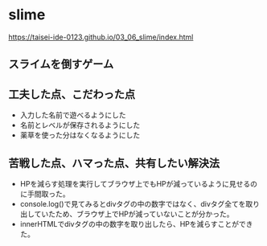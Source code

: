 # slime

https://taisei-ide-0123.github.io/03_06_slime/index.html

## スライムを倒すゲーム

## 工夫した点、こだわった点
- 入力した名前で遊べるようにした
- 名前とレベルが保存されるようにした
- 薬草を使った分はなくなるようにした

## 苦戦した点、ハマった点、共有したい解決法
- HPを減らす処理を実行してブラウザ上でもHPが減っているように見せるのに手間取った。
- console.log()で見てみるとdivタグの中の数字ではなく、divタグ全てを取り出していたため、ブラウザ上でHPが減っていないことが分かった。
- innerHTMLでdivタグの中の数字を取り出したら、HPを減らすことができた。